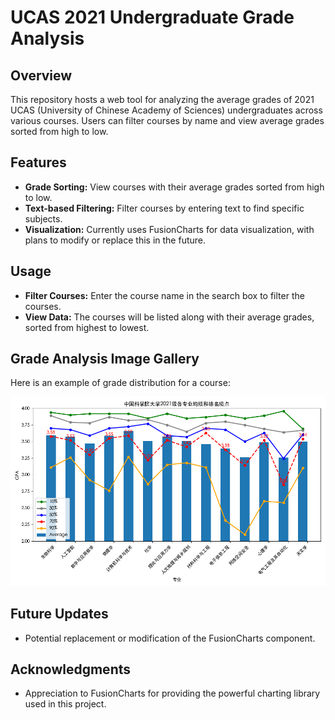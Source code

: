 # UCAS 2021 Undergraduate Grade Analysis

## Overview

This repository hosts a web tool for analyzing the average grades of 2021 UCAS (University of Chinese Academy of Sciences) undergraduates across various courses. Users can filter courses by name and view average grades sorted from high to low.

## Features

- **Grade Sorting:** View courses with their average grades sorted from high to low.
- **Text-based Filtering:** Filter courses by entering text to find specific subjects.
- **Visualization:** Currently uses FusionCharts for data visualization, with plans to modify or replace this in the future.

## Usage

- **Filter Courses:** Enter the course name in the search box to filter the courses.
- **View Data:** The courses will be listed along with their average grades, sorted from highest to lowest.

## Grade Analysis Image Gallery

Here is an example of grade distribution for a course:

![Grade Distribution Example](GPA.png "Grade Distribution Example")

## Future Updates

- Potential replacement or modification of the FusionCharts component.

## Acknowledgments
- Appreciation to FusionCharts for providing the powerful charting library used in this project.
